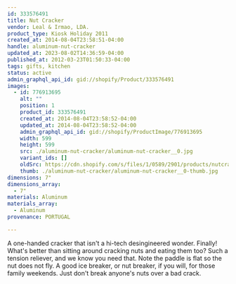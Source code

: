 ```yaml
---
id: 333576491
title: Nut Cracker
vendor: Leal & Irmao, LDA.
product_type: Kiosk Holiday 2011
created_at: 2014-08-04T23:58:51-04:00
handle: aluminum-nut-cracker
updated_at: 2023-08-02T14:36:59-04:00
published_at: 2012-03-23T01:50:33-04:00
tags: gifts, kitchen
status: active
admin_graphql_api_id: gid://shopify/Product/333576491
images:
  - id: 776913695
    alt: ""
    position: 1
    product_id: 333576491
    created_at: 2014-08-04T23:58:52-04:00
    updated_at: 2014-08-04T23:58:52-04:00
    admin_graphql_api_id: gid://shopify/ProductImage/776913695
    width: 599
    height: 599
    src: ./aluminum-nut-cracker/aluminum-nut-cracker__0.jpg
    variant_ids: []
    oldSrc: https://cdn.shopify.com/s/files/1/0589/2901/products/nutcracker_copy.jpeg?v=1407211132
    thumb: ./aluminum-nut-cracker/aluminum-nut-cracker__0-thumb.jpg
dimensions: 7"
dimensions_array:
  - 7"
materials: Aluminum
materials_array:
  - Aluminum
provenance: PORTUGAL

---
```


A one-handed cracker that isn't a hi-tech desingineered wonder. Finally! What's better than sitting around cracking nuts and eating them too? Such a tension reliever, and we know you need that. Note the paddle is flat so the nut does not fly. A good ice breaker, or nut breaker, if you will, for those family weekends. Just don't break anyone's nuts over a bad crack.